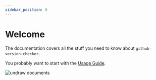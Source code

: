 ```yaml
---
sidebar_position: 0
---
```


# Welcome

The documentation covers all the stuff you need to know about `github-version-checker`.

You probably want to start with the [Usage Guide](/docs/usage/).

![undraw documents](/illustration/undraw_documents_re_isxv.svg)

